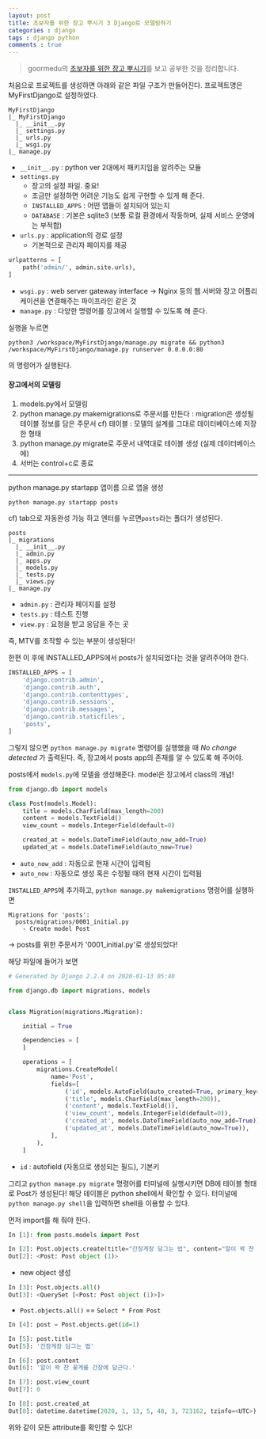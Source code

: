```yaml
---
layout: post
title: 초보자를 위한 장고 뿌시기 3 Django로 모델링하기
categories : django
tags : django python
comments : true
---
```


> goormedu의 [초보자를 위한 장고 뿌시기](https://edu.goorm.io/learn/lecture/16377/%EC%B4%88%EB%B3%B4%EC%9E%90%EB%A5%BC-%EC%9C%84%ED%95%9C-%EC%9E%A5%EA%B3%A0-django-%EB%BF%8C%EC%8B%9C%EA%B8%B0)를 보고 공부한 것을 정리합니다.

처음으로 프로젝트를 생성하면 아래와 같은 파일 구조가 만들어진다. 프로젝트명은 MyFirstDjango로 설정하였다.

```
MyFirstDjango
|_ MyFirstDjango
  |_ __init__.py
  |_ settings.py
  |_ urls.py
  |_ wsgi.py
|_ manage.py
```

-	`__init__.py` : python ver 2대에서 패키지임을 알려주는 모듈
-	`settings.py`
	-	장고의 설정 파일. 중요!
	-	조금만 설정하면 어려운 기능도 쉽게 구현할 수 있게 해 준다.
	-	`INSTALLED_APPS` : 어떤 앱들이 설치되어 있는지
	-	`DATABASE` : 기본은 sqlite3 (보통 로컬 환경에서 작동하며, 실제 서비스 운영에는 부적합)
-	`urls.py` : application의 경로 설정
	-	기본적으로 관리자 페이지를 제공

```python
urlpatterns = [
    path('admin/', admin.site.urls),
]
```

-	`wsgi.py` : web server gateway interface -> Nginx 등의 웹 서버와 장고 어플리케이션을 연결해주는 파이프라인 같은 것
-	`manage.py` : 다양한 명령어를 장고에서 실행할 수 있도록 해 준다.

실행을 누르면

```
python3 /workspace/MyFirstDjango/manage.py migrate && python3 /workspace/MyFirstDjango/manage.py runserver 0.0.0.0:80
```

의 명령어가 실행된다.

#### 장고에서의 모델링

1.	models.py에서 모델링
2.	python manage.py makemigrations로 주문서를 만든다 : migration은 생성될 테이블 정보를 담은 주문서 cf) 테이블 : 모델의 설계를 그대로 데이터베이스에 저장한 형태
3.	python manage.py migrate로 주문서 내역대로 테이블 생성 (실제 데이터베이스에)
4.	서버는 control+c로 종료

---

python manage.py startapp 앱이름 으로 앱을 생성

```
python manage.py startapp posts
```

cf) tab으로 자동완성 가능 하고 엔터를 누르면`posts`라는 폴더가 생성된다.

```
posts
|_ migrations
  |_ __init__.py
  |_ admin.py
  |_ apps.py
  |_ models.py
  |_ tests.py
  |_ views.py
|_ manage.py
```

-	`admin.py` : 관리자 페이지를 설정
-	`tests.py` : 테스트 진행
-	`view.py` : 요청을 받고 응답을 주는 곳

즉, MTV를 조작할 수 있는 부분이 생성된다!

한편 이 후에 INSTALLED_APPS에서 posts가 설치되었다는 것을 알려주어야 한다.

```python
INSTALLED_APPS = [
    'django.contrib.admin',
    'django.contrib.auth',
    'django.contrib.contenttypes',
    'django.contrib.sessions',
    'django.contrib.messages',
    'django.contrib.staticfiles',
    'posts',
]
```

그렇지 않으면 `python manage.py migrate` 명령어를 실행했을 때 *No change detected* 가 출력된다. 즉, 장고에서 posts app의 존재를 알 수 있도록 해 주어야.

posts에서 `models.py`에 모델을 생성해준다. model은 장고에서 class의 개념!

```python
from django.db import models

class Post(models.Model):
    title = models.CharField(max_length=200)
    content = models.TextField()
    view_count = models.IntegerField(default=0)

    created_at = models.DateTimeField(auto_now_add=True)
    updated_at = models.DateTimeField(auto_now=True)
```

-	`auto_now_add` : 자동으로 현재 시간이 입력됨
-	`auto_now` : 자동으로 생성 혹은 수정될 때의 현재 시간이 입력됨

`INSTALLED_APPS`에 추가하고, `python manage.py makemigrations` 명령어를 실행하면

```
Migrations for 'posts':
  posts/migrations/0001_initial.py
    - Create model Post
```

-> posts를 위한 주문서가 '0001_initial.py'로 생성되었다!

해당 파일에 들어가 보면

```python
# Generated by Django 2.2.4 on 2020-01-13 05:40

from django.db import migrations, models


class Migration(migrations.Migration):

    initial = True

    dependencies = [
    ]

    operations = [
        migrations.CreateModel(
            name='Post',
            fields=[
                ('id', models.AutoField(auto_created=True, primary_key=True, serialize=False, verbose_name='ID')),
                ('title', models.CharField(max_length=200)),
                ('content', models.TextField()),
                ('view_count', models.IntegerField(default=0)),
                ('created_at', models.DateTimeField(auto_now_add=True)),
                ('updated_at', models.DateTimeField(auto_now=True)),
            ],
        ),
    ]
```

-	`id` : autofield (자동으로 생성되는 필드), 기본키

그리고 `python manage.py migrate` 명령어를 터미널에 실행시키면 DB에 테이블 형태로 Post가 생성된다! 해당 테이블은 python shell에서 확인할 수 있다. 터미널에 `python manage.py shell`을 입력하면 shell을 이용할 수 있다.

먼저 import를 해 줘야 한다.

```python
In [1]: from posts.models import Post
```

```python
In [2]: Post.objects.create(title="간장게장 담그는 법", content="알이 꽉 찬 꽃게를 간장에 담근다.")
Out[2]: <Post: Post object (1)>
```

-	new object 생성

```python
In [3]: Post.objects.all()
Out[3]: <QuerySet [<Post: Post object (1)>]>
```

-	`Post.objects.all()` == `Select * From Post`

```python
In [4]: post = Post.objects.get(id=1)

In [5]: post.title
Out[5]: '간장게장 담그는 법'

In [6]: post.content
Out[6]: '알이 꽉 찬 꽃게를 간장에 담근다.'

In [7]: post.view_count
Out[7]: 0

In [8]: post.created_at
Out[8]: datetime.datetime(2020, 1, 13, 5, 48, 3, 723162, tzinfo=<UTC>)
```

위와 같이 모든 attribute를 확인할 수 있다!
